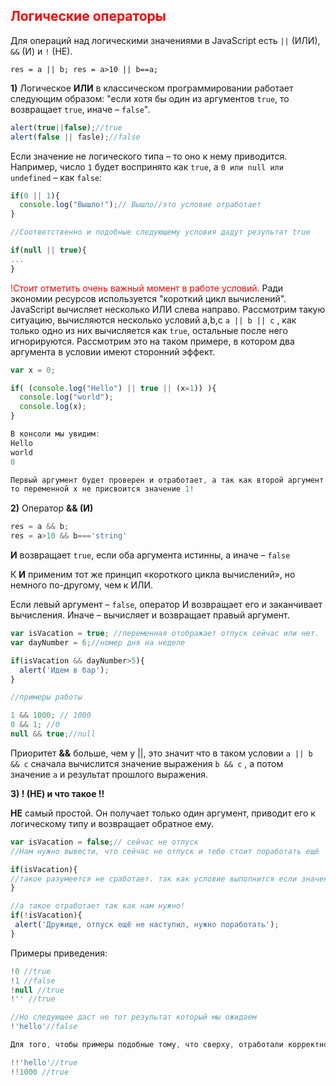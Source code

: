 ## <font color="red">Логические операторы</font>
Для операций над логическими значениями в JavaScript есть `||` (ИЛИ), `&&` (И) и `!` (НЕ).

`res = a || b; res = a>10 || b==a;`

<b>1)</b> Логическое <b>ИЛИ</b> в классическом программировании работает следующим образом: "если хотя бы один из аргументов `true`, то возвращает `true`, иначе – `false`". 

```js
alert(true||false);//true
alert(false || fasle);//false
```

Если значение не логического типа – то оно к нему приводится. Например, число `1` будет воспринято как `true`, а `0 или null или undefined` – как `false`:
 

```js
if(0 || 1){
  console.log("Вышло!");// Вышло//это условие отработает
}

//Соответственно и подобные следующему условия дадут результат true

if(null || true){
...
}
```

<font color="red">!Стоит отметить очень важный момент в работе условий.</font> Ради экономии ресурсов используется "короткий цикл вычислений".
JavaScript вычисляет несколько ИЛИ слева направо. Рассмотрим такую ситуацию, вычисляются несколько условий a,b,c
`a || b || c` , как только одно из них вычисляется как `true`, остальные после него игнорируются. 
Рассмотрим это на таком примере, в котором два аргумента в условии имеют сторонний эффект.
 
```js
var x = 0;

if( (console.log("Hello") || true || (x=1)) ){
  console.log("world");
  console.log(x);
}

В консоли мы увидим:
Hello
world
0

Первый аргумент будет проверен и отработает, а так как второй аргумент true,
то переменной x не присвоится значение 1!
```

<b>2)</b> Оператор <b>&& (И)</b>

```js
res = a && b;
res = a>10 && b==='string'
```

<b>И</b> возвращает `true`, если оба аргумента истинны, а иначе – `false`

К <b>И</b> применим тот же принцип «короткого цикла вычислений», но немного по-другому, чем к ИЛИ.

Если левый аргумент – `false`, оператор И возвращает его и заканчивает вычисления. Иначе – вычисляет и возвращает правый аргумент.

```js
var isVacation = true; //переменная отображает отпуск сейчас или нет.
var dayNumber = 6;//номер дня на неделе

if(isVacation && dayNumber>5){
  alert('Идем в бар');
}

//примеры работы

1 && 1000; // 1000
0 && 1; //0
null && true;//null
```

Приоритет <b>&&</b> больше, чем у ||, это значит что в таком условии `a || b && c` сначала вычислится значение выражения `b && c` , а потом значение `a` и результат прошлого выражения.

<b>3) ! (НЕ) и что такое !!</b>

<b>НЕ</b> самый простой. Он получает только один аргумент, приводит его к логическому типу и возвращает обратное ему.
 
```js
var isVacation = false;// сейчас не отпуск
//Нам нужно вывести, что сейчас не отпуск и тебе стоит поработать ещё

if(isVacation){
//такое разумеется не сработает. так как условие выполнится если значение в скобках будет true
}

//а такое отработает так как нам нужно!
if(!isVacation){
 alert('Дружище, отпуск ещё не наступил, нужно поработать');
}
```

Примеры приведения:

```js
!0 //true
!1 //false
!null //true
!'' //true

//Но следующее даст не тот результат который мы ожидаем
!'hello'//false

Для того, чтобы примеры подобные тому, что сверху, отработали корректно нужно использовать !!

!!'hello'//true
!!1000 //true
```
